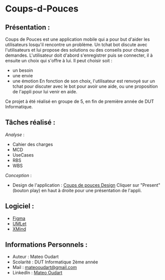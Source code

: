 # Coups-d-Pouces

## Présentation : 

Coups de Pouces est une application mobile qui a pour but d'aider les utilisateurs losqu'il rencontre un problème. 
Un tchat bot discute avec l'utilisateurs et lui propose des solutions ou des conseils pour chaque demandes.
L'utilisateur doit d'abord s'enregistrer puis se connecter, il à ensuite un choix qui s'offre à lui. 
Il peut choisir soit : 
- un besoin
- une envie 
- une émotion
En fonction de son choix, l'utilisateur est renvoyé sur un tchat pour discuter avec le bot pour avoir une aide, ou 
une proposition de l'appli pour lui venir en aide.

Ce projet à été réalisé en groupe de 5, en fin de première année de DUT Informatique.

## Tâches réalisé : 

_Analyse_ : 
- Cahier des charges 
- MCD 
- UseCases 
- RBS 
- WBS 

_Conception_ : 
- Design de l'application : [Coups de pouces Design](https://www.figma.com/file/4ZNzEmmVlz3MDY0cypmuMl/Coup-de-Pouce?node-id=0%3A1)
Cliquer sur "Present" (bouton play) en haut à droite pour une présentation de l'appli.

## Logiciel : 
* [Figma](https://www.figma.com/fr/ui-design-tool/)
* [UMLet](https://www.umlet.com/)
* [XMind](https://www.xmind.net/)

## Informations Personnels : 
- Auteur : Mateo Oudart
- Scolarité : DUT Informatique 2ème année
- Mail : mateooudart@gmail.com
- LinkedIn : [Mateo Oudart](https://www.linkedin.com/in/mat%C3%A9o-oudart-497a671b5/) 
